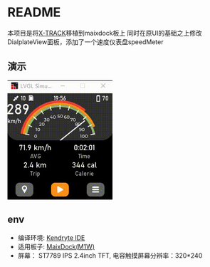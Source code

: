 # README

本项目是将[X-TRACK](https://github.com/FASTSHIFT/X-TRACK)移植到maixdock板上
同时在原UI的基础之上修改DialplateView面板，添加了一个速度仪表盘speedMeter

## 演示
![gif](https://github.com/HanYuan-1996/kendryte-lvgl/blob/simulator/screenshot.gif)

## env
* 编译环境:  [Kendryte IDE](http://kendryte-ide.s3-website.cn-northwest-1.amazonaws.com.cn/)  
* 适用板子:  [MaixDock(M1W)](https://cn.maixpy.sipeed.com/zh/develop_kit_board/maix_dock.html)  
* 屏幕：     ST7789 IPS 2.4inch TFT, 电容触摸屏幕分辨率：320*240
